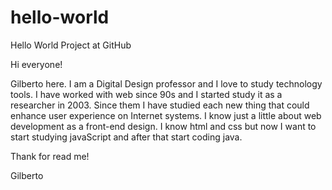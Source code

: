# hello-world
Hello World Project at GitHub

Hi everyone!

Gilberto here. I am a Digital Design professor and I love to study technology tools. I have worked with web since 90s and I started study it as a researcher in 2003. Since them I have studied each new thing that could enhance user experience on Internet systems. I know just a little about web development as a front-end design. I know html and css but now I want to start studying javaScript and after that start coding java.

Thank for read me!

Gilberto
